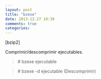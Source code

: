 ```yaml
---
layout: post
title: "bzexe"
date: 2013-12-27 19:39
comments: true
categories: 
---
```

[bzip2]

Comprimir/descomprimir ejecutables.

>\# bzexe ejecutable

>\# bzexe -d ejecutable (Descomprimir)

